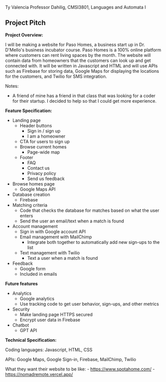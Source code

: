 Ty Valencia
Professor Dahilig, CMSI3801, Languages and Automata I

## Project Pitch

**Project Overview:**

I will be making a website for Paso Homes, a business start up in Dr. D'Mello's business incubator course. Paso Homes is a 100% online platform where customers can rent living spaces by the month. The website will contain data from homeowners that the customers can look up and get connected with. It will be written in Javascript and HTML and will use APIs such as Firebase for storing data, Google Maps for displaying the locations for the customers, and Twilio for SMS integration. 

Notes: 
- A friend of mine has a friend in that class that was looking for a coder for their startup. I decided to help so that I could get more experience. 

**Feature Specification:**

* Landing page
	- Header buttons 
		- Sign in / sign up
		- I am a homeowner
	- CTA for users to sign up
	- Browse current homes
		- Page-wide map
	- Footer
		- FAQ
		- Contact us
		- Privacy policy 
		- Send us feedback
* Browse homes page
	- Google Maps API
* Database creation 
	- Firebase
* Matching criteria
	- Code that checks the database for matches based on what the user enters
	- Send the user an email/text when a match is found
* Account management 
	- Sign in with Google account API
	- Email management with MailChimp
		- Integrate both together to automatically add new sign-ups to the list
	- Text management with Twilio
		- Text a user when a match is found
* Feedback
	- Google form
	- Included in emails

**Future features** 

* Analytics 
	- Google analytics
	- Use tracking code to get user behavior, sign-ups, and other metrics
* Security
	- Make landing page HTTPS secured 
	- Encrypt user data in Firebase
* Chatbot
	- GPT API


**Technical Specification:** 

Coding languages: Javascript, HTML, CSS

APIs: Google Maps, Google Sign-in, Firebase, MailChimp, Twilio

What they want their website to be like:
	- https://www.spotahome.com/
	- https://nomadremote.vercel.app/